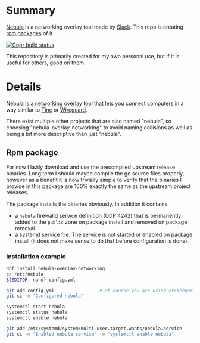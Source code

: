 # Summary

[Nebula](https://www.defined.net/nebula/) is a networking overlay tool
made by [Slack](https://github.com/slackhq/nebula). This repo is creating
[rpm packages](https://copr.fedorainfracloud.org/coprs/hlovdal/nebula-overlay-networking/)
of it.

[![Copr build status](https://copr.fedorainfracloud.org/coprs/hlovdal/nebula-overlay-networking/package/nebula-overlay-networking/status_image/last_build.png)](https://copr.fedorainfracloud.org/coprs/hlovdal/nebula-overlay-networking/package/nebula-overlay-networking/)

This repository is primarily created for my own personal use, but if it is
useful for others, good on them.

# Details

Nebula is a [networking overlay tool](https://slack.engineering/introducing-nebula-the-open-source-global-overlay-network-from-slack/)
that lets you connect computers in a way similar to [Tinc](https://www.tinc-vpn.org/)
or [Wireguard](https://www.wireguard.com/).

There exist multiple other projects that are also named "nebula", so choosing
"nebula-overlay-networking" to avoid naming collisions as well as being a bit
more descriptive than just "nebula".

## Rpm package

For now I lazily download and use the precompiled upstream release binaries.
Long term I should maybe compile the go source files properly, however as a
benefit it is now trivially simple to verify that the binaries I provide in
this package are 100% exactly the same as the upstream project releases.

The package installs the binaries obviously. In addition it contains

- a `nebula` firewalld service definition (UDP 4242) that is permanently added
to the `public` zone on package install and removed on package removal.
- a systemd service file. The service is not started or enabled on package
install (it does not make sense to do that before configuration is done).

### Installation example

```bash
dnf install nebula-overlay-networking
cd /etc/nebula
${EDITOR:-nano} config.yml

git add config.yml                 # Of course you are using etckeeper, right?
git ci -m "Configured nebula"

systemctl start nebula
systemctl status nebula
systemctl enable nebula

git add /etc/systemd/system/multi-user.target.wants/nebula.service
git ci -m "Enabled nebula service" -m "systemctl enable nebula"
```
